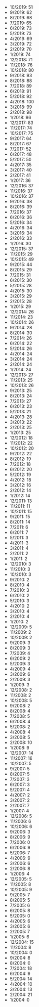 *  10/2019: 51
*  9/2019: 62
*  8/2019: 68
*  7/2019: 65
*  6/2019: 73
*  5/2019: 73
*  4/2019: 69
*  3/2019: 72
*  2/2019: 70
*  1/2019: 74
*  12/2018: 71
*  11/2018: 76
*  10/2018: 80
*  9/2018: 93
*  8/2018: 88
*  7/2018: 89
*  6/2018: 91
*  5/2018: 92
*  4/2018: 100
*  3/2018: 99
*  2/2018: 98
*  1/2018: 96
*  12/2017: 83
*  11/2017: 74
*  10/2017: 75
*  9/2017: 64
*  8/2017: 67
*  7/2017: 52
*  6/2017: 48
*  5/2017: 50
*  4/2017: 35
*  3/2017: 40
*  2/2017: 41
*  1/2017: 36
*  12/2016: 37
*  11/2016: 37
*  10/2016: 37
*  9/2016: 38
*  8/2016: 39
*  7/2016: 37
*  6/2016: 36
*  5/2016: 34
*  4/2016: 34
*  3/2016: 34
*  2/2016: 33
*  1/2016: 30
*  12/2015: 37
*  11/2015: 29
*  10/2015: 49
*  9/2015: 44
*  8/2015: 29
*  7/2015: 31
*  6/2015: 30
*  5/2015: 28
*  4/2015: 30
*  3/2015: 29
*  2/2015: 28
*  1/2015: 29
*  12/2014: 26
*  11/2014: 23
*  10/2014: 26
*  9/2014: 28
*  8/2014: 30
*  7/2014: 26
*  6/2014: 22
*  5/2014: 26
*  4/2014: 24
*  3/2014: 24
*  2/2014: 24
*  1/2014: 24
*  12/2013: 27
*  11/2013: 25
*  10/2013: 26
*  9/2013: 25
*  8/2013: 24
*  7/2013: 27
*  6/2013: 23
*  5/2013: 21
*  4/2013: 28
*  3/2013: 22
*  2/2013: 25
*  1/2013: 25
*  12/2012: 18
*  11/2012: 22
*  10/2012: 20
*  9/2012: 22
*  8/2012: 19
*  7/2012: 18
*  6/2012: 20
*  5/2012: 19
*  4/2012: 18
*  3/2012: 16
*  2/2012: 14
*  1/2012: 14
*  12/2011: 13
*  11/2011: 11
*  10/2011: 15
*  9/2011: 15
*  8/2011: 14
*  7/2011: 6
*  6/2011: 7
*  5/2011: 3
*  4/2011: 3
*  3/2011: 4
*  2/2011: 2
*  1/2011: 2
*  12/2010: 3
*  11/2010: 3
*  10/2010: 3
*  9/2010: 2
*  8/2010: 4
*  7/2010: 3
*  6/2010: 2
*  5/2010: 3
*  4/2010: 2
*  3/2010: 4
*  2/2010: 4
*  1/2010: 2
*  12/2009: 5
*  11/2009: 2
*  10/2009: 2
*  9/2009: 3
*  8/2009: 3
*  7/2009: 4
*  6/2009: 2
*  5/2009: 3
*  4/2009: 4
*  3/2009: 6
*  2/2009: 3
*  1/2009: 3
*  12/2008: 2
*  11/2008: 2
*  10/2008: 5
*  9/2008: 2
*  8/2008: 4
*  7/2008: 5
*  6/2008: 4
*  5/2008: 2
*  4/2008: 4
*  3/2008: 5
*  2/2008: 10
*  1/2008: 9
*  12/2007: 14
*  11/2007: 16
*  10/2007: 5
*  9/2007: 5
*  8/2007: 5
*  7/2007: 3
*  6/2007: 3
*  5/2007: 4
*  4/2007: 2
*  3/2007: 2
*  2/2007: 7
*  1/2007: 4
*  12/2006: 5
*  11/2006: 6
*  10/2006: 6
*  9/2006: 3
*  8/2006: 9
*  7/2006: 0
*  6/2006: 9
*  5/2006: 7
*  4/2006: 9
*  3/2006: 6
*  2/2006: 8
*  1/2006: 4
*  12/2005: 5
*  11/2005: 8
*  10/2005: 9
*  9/2005: 7
*  8/2005: 5
*  7/2005: 6
*  6/2005: 8
*  5/2005: 0
*  4/2005: 6
*  3/2005: 6
*  2/2005: 7
*  1/2005: 6
*  12/2004: 15
*  11/2004: 8
*  10/2004: 0
*  9/2004: 8
*  8/2004: 0
*  7/2004: 18
*  6/2004: 9
*  5/2004: 14
*  4/2004: 10
*  3/2004: 13
*  2/2004: 21
*  1/2004: 0